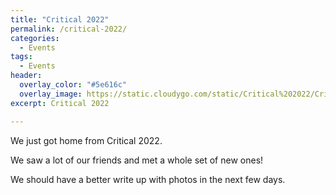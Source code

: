 ```yaml
---
title: "Critical 2022"
permalink: /critical-2022/
categories:
  - Events
tags:
  - Events
header:
  overlay_color: "#5e616c"
  overlay_image: https://static.cloudygo.com/static/Critical%202022/CriticalPoster.jpg
excerpt: Critical 2022

---
```


We just got home from Critical 2022.

We saw a lot of our friends and met a whole set of new ones!

We should have a better write up with photos in the next few days.
